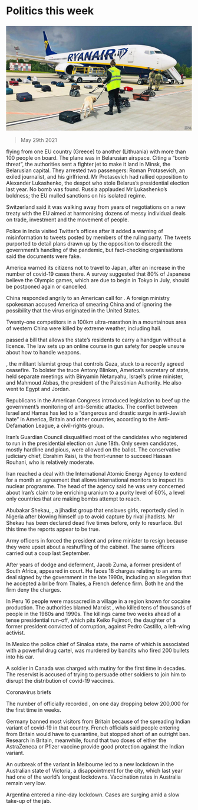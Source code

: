 ###### 

# Politics this week 

#####  

![image](images/20210529_WWP001_0.jpg) 

> May 29th 2021 

 flying from one EU country (Greece) to another (Lithuania) with more than 100 people on board. The plane was in Belarusian airspace. Citing a “bomb threat”, the authorities sent a fighter jet to make it land in Minsk, the Belarusian capital. They arrested two passengers: Roman Protasevich, an exiled journalist, and his girlfriend. Mr Protasevich had rallied opposition to Alexander Lukashenko, the despot who stole Belarus’s presidential election last year. No bomb was found. Russia applauded Mr Lukashenko’s boldness; the EU mulled sanctions on his isolated regime.

Switzerland said it was walking away from years of negotiations on a new treaty with the EU aimed at harmonising dozens of messy individual deals on trade, investment and the movement of people.


Police in India visited Twitter’s offices after it added a warning of misinformation to tweets posted by members of the ruling party. The tweets purported to detail plans drawn up by the opposition to discredit the government’s handling of the pandemic, but fact-checking organisations said the documents were fake.

America warned its citizens not to travel to Japan, after an increase in the number of covid-19 cases there. A survey suggested that 80% of Japanese believe the Olympic games, which are due to begin in Tokyo in July, should be postponed again or cancelled.

China responded angrily to an American call for . A foreign ministry spokesman accused America of smearing China and of ignoring the possibility that the virus originated in the United States.

Twenty-one competitors in a 100km ultra-marathon in a mountainous area of western China were killed by extreme weather, including hail.

 passed a bill that allows the state’s residents to carry a handgun without a licence. The law sets up an online course in gun safety for people unsure about how to handle weapons.

, the militant Islamist group that controls Gaza, stuck to a recently agreed ceasefire. To bolster the truce Antony Blinken, America’s secretary of state, held separate meetings with Binyamin Netanyahu, Israel’s prime minister, and Mahmoud Abbas, the president of the Palestinian Authority. He also went to Egypt and Jordan.

Republicans in the American Congress introduced legislation to beef up the government’s monitoring of anti-Semitic attacks. The conflict between Israel and Hamas has led to a “dangerous and drastic surge in anti-Jewish hate” in America, Britain and other countries, according to the Anti-Defamation League, a civil-rights group.

Iran’s Guardian Council disqualified most of the candidates who registered to run in the presidential election on June 18th. Only seven candidates, mostly hardline and pious, were allowed on the ballot. The conservative judiciary chief, Ebrahim Raisi, is the front-runner to succeed Hassan Rouhani, who is relatively moderate.

Iran reached a deal with the International Atomic Energy Agency to extend for a month an agreement that allows international monitors to inspect its nuclear programme. The head of the agency said he was very concerned about Iran’s claim to be enriching uranium to a purity level of 60%, a level only countries that are making bombs attempt to reach.

Abubakar Shekau, , a jihadist group that enslaves girls, reportedly died in Nigeria after blowing himself up to avoid capture by rival jihadists. Mr Shekau has been declared dead five times before, only to resurface. But this time the reports appear to be true.

Army officers in  forced the president and prime minister to resign because they were upset about a reshuffling of the cabinet. The same officers carried out a coup last September.

After years of dodge and deferment, Jacob Zuma, a former president of South Africa, appeared in court. He faces 18 charges relating to an arms deal signed by the government in the late 1990s, including an allegation that he accepted a bribe from Thales, a French defence firm. Both he and the firm deny the charges.

In Peru 16 people were massacred in a village in a region known for cocaine production. The authorities blamed Marxist , who killed tens of thousands of people in the 1980s and 1990s. The killings came two weeks ahead of a tense presidential run-off, which pits Keiko Fujimori, the daughter of a former president convicted of corruption, against Pedro Castillo, a left-wing activist.

In Mexico the police chief of Sinaloa state, the name of which is associated with a powerful drug cartel, was murdered by bandits who fired 200 bullets into his car.

A soldier in Canada was charged with mutiny for the first time in decades. The reservist is accused of trying to persuade other soldiers to join him to disrupt the distribution of covid-19 vaccines.

Coronavirus briefs


The number of officially recorded , on one day dropping below 200,000 for the first time in weeks.

Germany banned most visitors from Britain because of the spreading Indian variant of covid-19 in that country. French officials said people entering from Britain would have to quarantine, but stopped short of an outright ban. Research in Britain, meanwhile, found that two doses of either the AstraZeneca or Pfizer vaccine provide good protection against the Indian variant.

An outbreak of the variant in Melbourne led to a new lockdown in the Australian state of Victoria, a disappointment for the city, which last year had one of the world’s longest lockdowns. Vaccination rates in Australia remain very low.

Argentina entered a nine-day lockdown. Cases are surging amid a slow take-up of the jab.

